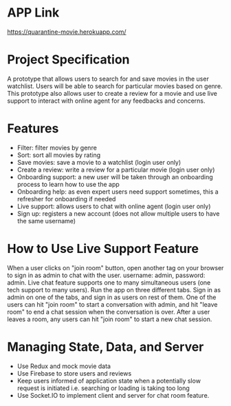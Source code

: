 # APP Link
https://quarantine-movie.herokuapp.com/

# Project Specification
A prototype that allows users to search for and save movies in the user watchlist. Users will be able to search for particular movies based on genre. This prototype also allows user to create a review for a movie and use live support to interact with online agent for any feedbacks and concerns.

# Features
*	Filter: filter movies by genre
*	Sort: sort all movies by rating
*	Save movies: save a movie to a watchlist (login user only)
*	Create a review: write a review for a particular movie (login user only)
*	Onboarding support: a new user will be taken through an onboarding process to learn how to   use the app
*	Onboarding help: as even expert users need support sometimes, this a refresher for onboarding if needed
*	Live support: allows users to chat with online agent (login user only)
*	Sign up: registers a new account (does not allow multiple users to have the same username)

# How to Use Live Support Feature
When a user clicks on "join room" button, open another tag on your browser to sign in as admin to chat with the user. username: admin, password: admin. Live chat feature supports one to many simultaneous users (one tech support to many users). Run the app on three different tabs. Sign in as admin on one of the tabs, and sign in as users on rest of them. One of the users can hit "join room" to start a conversation with admin, and hit "leave room" to end a chat session when the conversation is over. After a user leaves a room, any users can hit "join room" to start a new chat session.

# Managing State, Data, and Server
* Use Redux and mock movie data
* Use Firebase to store users and reviews
* Keep users informed of application state when a potentially slow request is initiated i.e. searching or loading is taking too long
* Use Socket.IO to implement client and server for chat room feature.
